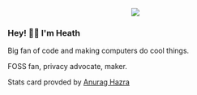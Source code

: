 <p align="center">
  <img src="https://github-readme-stats.vercel.app/api?username=hhheath">
</p>

### Hey! 👋🏻 I'm Heath

Big fan of code and making computers do cool things. 

FOSS fan, privacy advocate, maker. 

Stats card provded by [Anurag Hazra](https://github.com/anuraghazra/github-readme-stats)
